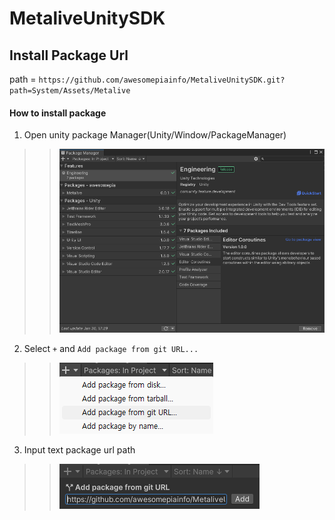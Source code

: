 # MetaliveUnitySDK


## Install Package Url
path = `https://github.com/awesomepiainfo/MetaliveUnitySDK.git?path=System/Assets/Metalive`

#### How to install package
1. Open unity package Manager(Unity/Window/PackageManager)

>> ![image](./Src/package_manager.png)


2. Select `+` and `Add package from git URL...`

>> ![image](./Src/select_plus.png)

3. Input text package url path

>> ![image](./Src/package_url.png)